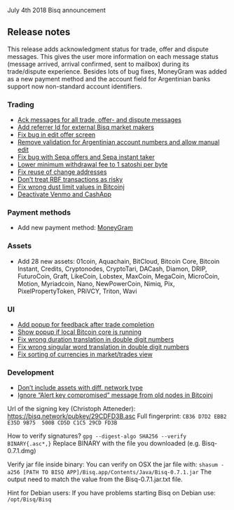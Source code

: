 
July 4th 2018
Bisq announcement

## Release notes
This release adds acknowledgment status for trade, offer and dispute messages. This gives the user more information on each message status (message arrived, arrival confirmed, sent to mailbox) during its trade/dispute experience. Besides lots of bug fixes, MoneyGram was added as a new payment method and the account field for Argentinian banks support now non-standard account identifiers. 

### Trading
- [Ack messages for all trade, offer- and dispute messages](https://github.com/bisq-network/bisq-desktop/issues/1585)
- [Add referrer Id for external Bisq market makers](https://github.com/bisq-network/proposals/issues/28)
- [Fix bug in edit offer screen](https://github.com/bisq-network/bisq-desktop/pull/1583) 
- [Remove validation for Argentinian account numbers and allow manual edit](https://github.com/bisq-network/bisq-desktop/pull/1553)
- [Fix bug with Sepa offers and Sepa instant taker](https://github.com/bisq-network/bisq-core/issues/117)
- [Lower minimum withdrawal fee to 1 satoshi per byte](https://github.com/bisq-network/bisq-core/pull/111)
- [Fix reuse of change addresses](https://github.com/bisq-network/bisq-core/pull/113)
- [Don’t treat RBF transactions as risky](https://github.com/bisq-network/bisq-core/pull/124)
- [Fix wrong dust limit values in Bitcoinj](https://github.com/bisq-network/bitcoinj/commit/bbcb39b1c33c61f146265ace94ae54e21e1b8e47)
- [Deactivate Venmo and CashApp](https://github.com/bisq-network/bisq-core/pull/115)

### Payment methods
- Add new payment method: [MoneyGram](https://github.com/bisq-network/bisq-desktop/pull/1522)

### Assets
- Add 28 new assets: 01coin, Aquachain, BitCloud, Bitcoin Core, Bitcoin Instant, Credits, Cryptonodes, CryptoTari, DACash, Diamon, DRIP, FuturoCoin, Graft, LikeCoin, Lobstex, MaxCoin, MegaCoin, MicroCoin, Motion, Myriadcoin, Nano, NewPowerCoin, Nimiq, Pix, PixelPropertyToken, PRiVCY, Triton, Wavi
### UI
- [Add popup for feedback after trade completion](https://github.com/bisq-network/bisq-desktop/issues/1584)
- [Show popup if local Bitcoin core is running](https://github.com/bisq-network/bisq-desktop/issues/1566)
- [Fix wrong duration translation in double digit numbers](https://github.com/bisq-network/bisq-desktop/pull/1552)
- [Fix wrong singular word translation in double digit numbers](https://github.com/bisq-network/bisq-desktop/issues/1549)
- [Fix sorting of currencies in market/trades view](https://github.com/bisq-network/bisq-desktop/pull/1591)

### Development
- [Don’t include assets with diff. network type](https://github.com/bisq-network/bisq-core/pull/129)
- [Ignore “Alert key compromised” message from old nodes in Bitcoinj](https://github.com/bisq-network/bitcoinj/commit/6728ef8bfd685547fe38586302514f2eca6d426c)

Url of the signing key (Christoph Atteneder): https://bisq.network/pubkey/29CDFD3B.asc
Full fingerprint: `CB36 D7D2 EBB2 E35D 9B75  500B CD5D C1C5 29CD FD3B`

How to verify signatures?
`gpg --digest-algo SHA256 --verify BINARY{.asc*,}`
Replace BINARY with the file you downloaded (e.g. Bisq-0.7.1.dmg)

Verify jar file inside binary:
You can verify on OSX the jar file with:
`shasum -a256 [PATH TO BISQ APP]/Bisq.app/Contents/Java/Bisq-0.7.1.jar`
The output need to match the value from the Bisq-0.7.1.jar.txt file.

Hint for Debian users:
If you have problems starting Bisq on Debian use: `/opt/Bisq/Bisq`
